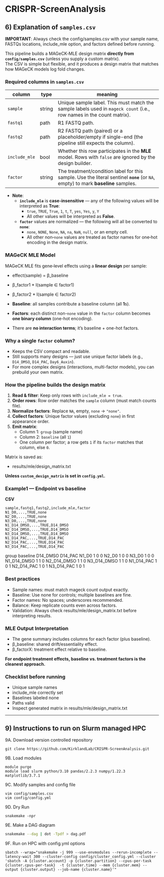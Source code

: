 # CRISPR-ScreenAnalysis




## 6) Explanation of `samples.csv`

**IMPORTANT**: Always check the config/samples.csv with your sample name, FASTQs locations, include_mle option, and factors defined before running.

This pipeline builds a MAGeCK‐MLE design matrix **directly from `config/samples.csv`** (unless you supply a custom matrix).  
The CSV is simple but flexible, and it produces a design matrix that matches how MAGeCK models log fold changes.

### Required columns in `samples.csv`

| column        | type    | meaning |
|---------------|---------|---------|
| `sample`      | string  | Unique sample label. This must match the sample labels used in `mageck count` (i.e., row names in the count matrix). |
| `fastq1`      | path    | R1 FASTQ path. |
| `fastq2`      | path    | R2 FASTQ path (paired) or a placeholder/empty if single-end (the pipeline still expects the column). |
| `include_mle` | bool    | Whether this row participates in the **MLE** model. Rows with `false` are ignored by the design builder. |
| `factor`      | string  | The treatment/condition label for this sample. Use the literal sentinel **`none`** (or `NA`, empty) to mark **baseline** samples. |

+ **Note**:  
  + **`include_mle`** is **case‐insensitive** — any of the following values will be interpreted as **True**:  
    + `true`, `TRUE`, `True`, `1`, `t`, `T`, `yes`, `Yes`, `y`, `Y`  
    + All other values will be interpreted as **False**.  
  + **`factor`** values are normalized — the following will all be converted to **`none`**:  
    + `none`, `NONE`, `None`, `NA`, `na`, `NaN`, `null`, or an empty cell.  
    + All other non‐`none` values are treated as factor names for one‐hot encoding in the design matrix.  

### MAGeCK MLE Model  

MAGeCK MLE fits gene‐level effects using a **linear design** per sample:
+ effect(sample) = β_baseline
+ β_factor1 * I(sample ∈ factor1)
+ β_factor2 * I(sample ∈ factor2)

+ **Baseline**: all samples contribute a baseline column (all **1**s).
+ **Factors**: each distinct non-`none` value in the `factor` column becomes **one binary column** (one-hot encoding).
+ There are **no interaction terms**; it’s baseline + one-hot factors.

### Why a single `factor` column?  
+ Keeps the CSV compact and readable.  
+ Still supports many designs — just use unique factor labels (e.g., `D14_DMSO`, `D14_PAC`, `Day6_Auxin`).  
+ For more complex designs (interactions, multi-factor models), you can prebuild your own matrix.  

### How the pipeline builds the design matrix

1. **Read & filter**: Keep only rows with `include_mle = true`.
2. **Order rows**: Row order matches the `sample` column (must match counts file).
3. **Normalize factors**: Replace `NA`, empty, `none` → `"none"`.
4. **Collect factors**: Unique factor values (excluding `none`) in first appearance order.
5. **Emit matrix**:  
   + Column 1: `group` (sample name)  
   + Column 2: `baseline` (all `1`)  
   + One column per factor; a row gets `1` if its `factor` matches that column, else `0`.

Matrix is saved as:
+ results/mle/design_matrix.txt

**Unless `custom_design_matrix` is set in `config.yml`.**

### Example1 — Endpoint vs baseline

**CSV**

```csv
sample,fastq1,fastq2,include_mle,factor
N1_D0,...,TRUE,none
N2_D0,...,TRUE,none
N3_D0,...,TRUE,none
N1_D14_DMSO,...,TRUE,D14_DMSO
N2_D14_DMSO,...,TRUE,D14_DMSO
N3_D14_DMSO,...,TRUE,D14_DMSO
N1_D14_PAC,...,TRUE,D14_PAC
N2_D14_PAC,...,TRUE,D14_PAC
N3_D14_PAC,...,TRUE,D14_PAC
```

group         baseline  D14_DMSO  D14_PAC
N1_D0                1         0        0
N2_D0                1         0        0
N3_D0                1         0        0
N1_D14_DMSO          1         1        0
N2_D14_DMSO          1         1        0
N3_D14_DMSO          1         1        0
N1_D14_PAC           1         0        1
N2_D14_PAC           1         0        1
N3_D14_PAC           1         0        1


### Best practices
+ Sample names: must match mageck count output exactly.
+ Baseline: Use none for controls; multiple baselines are fine.
+ Factor names: No spaces; underscores recommended.
+ Balance: Keep replicate counts even across factors.
+ Validation: Always check results/mle/design_matrix.txt before interpreting results.

### MLE Output Interpretation
+ The gene summary includes columns for each factor (plus baseline).
+ β_baseline: shared drift/essentiality effect.
+ β_factorX: treatment effect relative to baseline.

**For endpoint treatment effects, baseline vs. treatment factors is the cleanest approach.**

### Checklist before running
+ Unique sample names
+ include_mle correctly set
+ Baselines labeled none
+ Paths valid
+ Inspect generated matrix in results/mle/design_matrix.txt
 
---

## 9) Instructions to run on Slurm managed HPC
9A. Download version controlled repository
```
git clone https://github.com/KirklandLab/CRISPR-ScreenAnalysis.git
```
9B. Load modules
```
module purge
module load slurm python/3.10 pandas/2.2.3 numpy/1.22.3 matplotlib/3.7.1
```
9C. Modify samples and config file
```
vim config/samples.csv
vim config/config.yml
```
9D. Dry Run
```
snakemake -npr
```

9E.  Make a DAG diagram
```bash
snakemake --dag | dot -Tpdf > dag.pdf
```

9F. Run on HPC with config.yml options
```
sbatch --wrap="snakemake -j 999 --use-envmodules --rerun-incomplete --latency-wait 300 --cluster-config config/cluster_config.yml --cluster 'sbatch -A {cluster.account} -p {cluster.partition} --cpus-per-task {cluster.cpus-per-task}  -t {cluster.time} --mem {cluster.mem} --output {cluster.output} --job-name {cluster.name}'"
```
